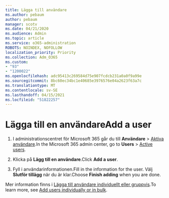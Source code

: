 ```yaml
---
title: Lägga till användare
ms.author: pebaum
author: pebaum
manager: scotv
ms.date: 04/21/2020
ms.audience: Admin
ms.topic: article
ms.service: o365-administration
ROBOTS: NOINDEX, NOFOLLOW
localization_priority: Priority
ms.collection: Adm_O365
ms.custom:
- "93"
- "1200022"
ms.openlocfilehash: adc95413c269584d75e907fcdcb231a0a0f9a99e
ms.sourcegitcommit: 8bc60ec34bc1e40685e3976576e04a2623f63a7c
ms.translationtype: MT
ms.contentlocale: sv-SE
ms.lasthandoff: 04/15/2021
ms.locfileid: "51822257"
---
```

# <a name="add-a-user"></a><span data-ttu-id="63a16-102">Lägga till en användare</span><span class="sxs-lookup"><span data-stu-id="63a16-102">Add a user</span></span>

1. <span data-ttu-id="63a16-103">I administrationscentret för Microsoft 365 går du till **Användare** > [Aktiva användare](https://admin.microsoft.com/Adminportal/Home?source=applauncher#/users).</span><span class="sxs-lookup"><span data-stu-id="63a16-103">In the Microsoft 365 admin center, go to **Users** > [Active users](https://admin.microsoft.com/Adminportal/Home?source=applauncher#/users).</span></span>

2. <span data-ttu-id="63a16-104">Klicka på **Lägg till en användare**.</span><span class="sxs-lookup"><span data-stu-id="63a16-104">Click **Add a user**.</span></span>

3. <span data-ttu-id="63a16-105">Fyll i användarinformationen.</span><span class="sxs-lookup"><span data-stu-id="63a16-105">Fill in the information for the user.</span></span> <span data-ttu-id="63a16-106">Välj **Slutför tillägg** när du är klar.</span><span class="sxs-lookup"><span data-stu-id="63a16-106">Choose **Finish adding** when you are done.</span></span>

<span data-ttu-id="63a16-107">Mer information finns i [Lägga till användare individuellt eller gruppvis](https://docs.microsoft.com/microsoft-365/admin/add-users/add-users).</span><span class="sxs-lookup"><span data-stu-id="63a16-107">To learn more, see [Add users individually or in bulk](https://docs.microsoft.com/microsoft-365/admin/add-users/add-users).</span></span>